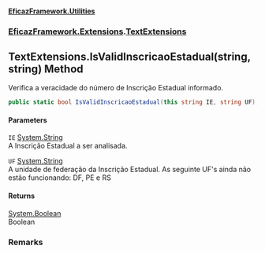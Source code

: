 #### [EficazFramework.Utilities](EficazFrameworkUtilities.md 'EficazFramework Utilities')
### [EficazFramework.Extensions](EficazFrameworkUtilities.md#EficazFramework_Extensions 'EficazFramework.Extensions').[TextExtensions](TextExtensions.md 'EficazFramework.Extensions.TextExtensions')
## TextExtensions.IsValidInscricaoEstadual(string, string) Method
Verifica a veracidade do número de Inscrição Estadual informado.  
```csharp
public static bool IsValidInscricaoEstadual(this string IE, string UF);
```
#### Parameters
<a name='EficazFramework_Extensions_TextExtensions_IsValidInscricaoEstadual(string_string)_IE'></a>
`IE` [System.String](https://docs.microsoft.com/en-us/dotnet/api/System.String 'System.String')  
A Inscrição Estadual a ser analisada.
  
<a name='EficazFramework_Extensions_TextExtensions_IsValidInscricaoEstadual(string_string)_UF'></a>
`UF` [System.String](https://docs.microsoft.com/en-us/dotnet/api/System.String 'System.String')  
A unidade de federação da Inscrição Estadual. As seguinte UF's ainda não estão funcionando: DF, PE e RS
  
#### Returns
[System.Boolean](https://docs.microsoft.com/en-us/dotnet/api/System.Boolean 'System.Boolean')  
Boolean
### Remarks
